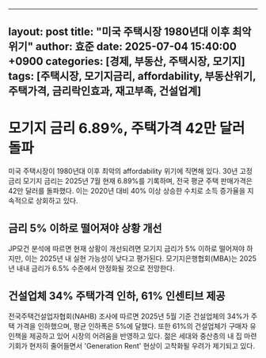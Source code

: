 ---
 layout: post
 title: "미국 주택시장 1980년대 이후 최악 위기"
 author: 효준
 date: 2025-07-04 15:40:00 +0900
 categories: [경제, 부동산, 주택시장, 모기지]
 tags: [주택시장, 모기지금리, affordability, 부동산위기, 주택가격, 금리락인효과, 재고부족, 건설업계]
 ---
 
 # 모기지 금리 6.89%, 주택가격 42만 달러 돌파
 
 미국 주택시장이 1980년대 이후 최악의 affordability 위기에 직면해 있다. 30년 고정금리 모기지 금리는 2025년 7월 현재 6.89%를 기록하며, 전국 평균 주택 판매가격은 42만 달러를 돌파했다. 이는 2020년 대비 40% 이상 상승한 수치로 소득 증가율을 지속적으로 상회하고 있다.
 
 ## 금리 5% 이하로 떨어져야 상황 개선
 
 JP모건 분석에 따르면 현재 상황이 개선되려면 모기지 금리가 5% 이하로 떨어져야 하지만, 이는 2025년 내 실현 가능성이 낮다고 평가된다. 모기지은행협회(MBA)는 2025년 내내 금리가 6.5% 수준에서 안정화될 것으로 전망한다.
 
 ## 건설업체 34% 주택가격 인하, 61% 인센티브 제공
 
 전국주택건설업자협회(NAHB) 조사에 따르면 2025년 5월 기준 건설업체의 34%가 주택 가격을 인하했으며, 평균 인하폭은 5%에 달했다. 또한 61%의 건설업체가 구매자 유인책을 제공하고 있어 시장의 어려움을 반영하고 있다. 젊은 세대와 중산층의 내 집 마련 기회가 현저히 줄어들면서 'Generation Rent' 현상이 고착화될 우려가 제기되고 있다.
